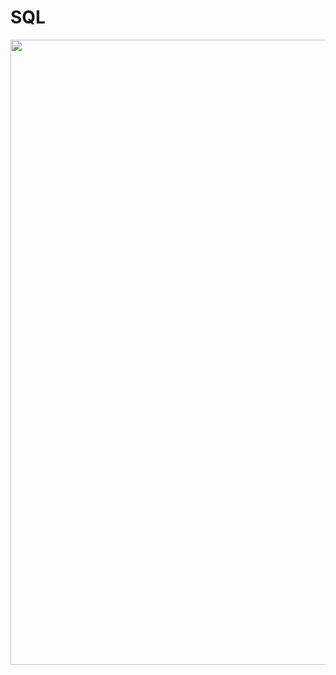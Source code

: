 # SQL
<img width="1000" src="https://user-images.githubusercontent.com/93371320/235063443-aecef9ba-0127-44bb-bc0e-0e883da04af7.png"/>
